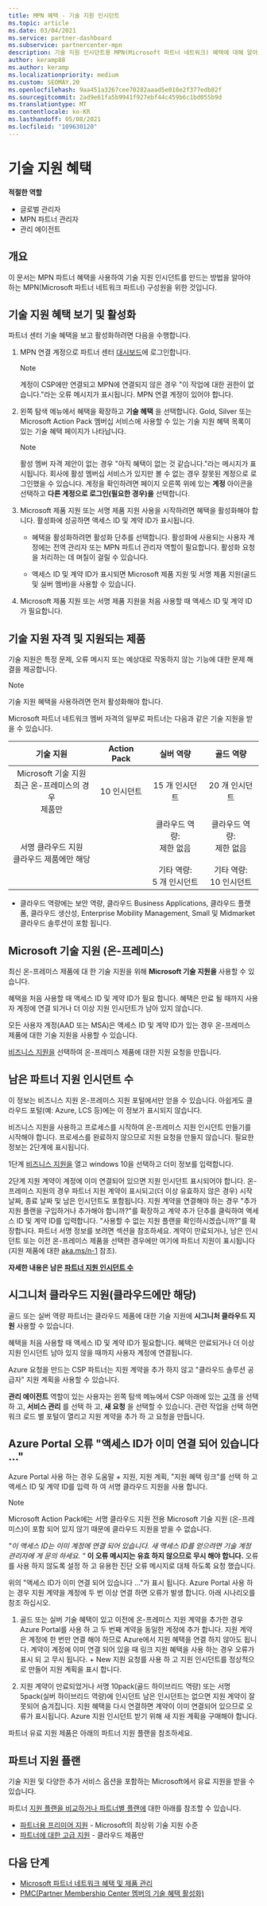```yaml
---
title: MPN 혜택 - 기술 지원 인시던트
ms.topic: article
ms.date: 03/04/2021
ms.service: partner-dashboard
ms.subservice: partnercenter-mpn
description: 기술 지원 인시던트용 MPN(Microsoft 파트너 네트워크) 혜택에 대해 알아보기
author: keramp88
ms.author: keramp
ms.localizationpriority: medium
ms.custom: SEOMAY.20
ms.openlocfilehash: 9aa451a3267cee70282aaad5e018e2f377edb82f
ms.sourcegitcommit: 2ad9e61fa5b9941f927ebf44c459b6c1bd055b9d
ms.translationtype: MT
ms.contentlocale: ko-KR
ms.lasthandoff: 05/08/2021
ms.locfileid: "109630120"
---
```

# <a name="technical-support-benefits"></a>기술 지원 혜택

**적절한 역할**

- 글로벌 관리자
- MPN 파트너 관리자
- 관리 에이전트

## <a name="overview"></a>개요

이 문서는 MPN 파트너 혜택을 사용하여 기술 지원 인시던트를 만드는 방법을 알아야 하는 MPN(Microsoft 파트너 네트워크 파트너) 구성원을 위한 것입니다.

## <a name="view-and-activate-your-technical-support-benefits"></a>기술 지원 혜택 보기 및 활성화 

파트너 센터 기술 혜택을 보고 활성화하려면 다음을 수행합니다.

1. MPN 연결 계정으로 파트너 센터 [대시보드](https://partner.microsoft.com/dashboard)에 로그인합니다. 
    > [!NOTE]
    > 계정이 CSP에만 연결되고 MPN에 연결되지 않은 경우 "이 작업에 대한 권한이 없습니다."라는 오류 메시지가 표시됩니다. MPN 연결 계정이 있어야 합니다.

2. 왼쪽 탐색 메뉴에서 혜택을 확장하고 **기술 혜택** 을 선택합니다. Gold, Silver 또는 Microsoft Action Pack 멤버십 서비스에 사용할 수 있는 기술 지원 혜택 목록이 있는 기술 혜택 페이지가 나타납니다. 

    > [!NOTE]
    >활성 멤버 자격 제안이 없는 경우 "아직 혜택이 없는 것 같습니다."라는 메시지가 표시됩니다. 회사에 활성 멤버십 서비스가 있지만 볼 수 없는 경우 잘못된 계정으로 로그인했을 수 있습니다. 계정을 확인하려면 페이지 오른쪽 위에 있는 **계정** 아이콘을 선택하고 **다른 계정으로 로그인(필요한 경우)을** 선택합니다.

3. Microsoft 제품 지원 또는 서명 제품 지원 사용을 시작하려면 혜택을 활성화해야 합니다. 활성화에 성공하면 액세스 ID 및 계약 ID가 표시됩니다. 

    -   혜택을 활성화하려면 활성화 단추를 선택합니다. 활성화에 사용되는 사용자 계정에는 전역 관리자 또는 MPN 파트너 관리자 역할이 필요합니다. 활성화 요청을 처리하는 데 며칠이 걸릴 수 있습니다. 

    - 액세스 ID 및 계약 ID가 표시되면 Microsoft 제품 지원 및 서명 제품 지원(골드 및 실버 멤버)을 사용할 수 있습니다. 

 4. Microsoft 제품 지원 또는 서명 제품 지원을 처음 사용할 때 액세스 ID 및 계약 ID가 필요합니다.  

## <a name="technical-support-entitlement-and-supported-products"></a>기술 지원 자격 및 지원되는 제품

기술 지원은 특정 문제, 오류 메시지 또는 예상대로 작동하지 않는 기능에 대한 문제 해결을 제공합니다.

> [!NOTE]
> 기술 지원 혜택을 사용하려면 먼저 활성화해야 합니다. 

Microsoft 파트너 네트워크 멤버 자격의 일부로 파트너는 다음과 같은 기술 지원을 받을 수 있습니다.


| 기술 지원 |  Action Pack | 실버 역량 | 골드 역량 |
|:---:|:---:|:---:|:---:|
| Microsoft 기술 지원<br>최근 온-프레미스의 경우 <br>제품만 | 10 인시던트 | 15 개 인시던트  | 20 개 인시던트 |
| 서명 클라우드 지원<br>클라우드 제품에만 해당 |  | 클라우드 역량:<br>제한 없음<br><br>기타 역량:<br>5 개 인시던트  | 클라우드 역량:<br>제한 없음<br>          <br>기타 역량:<br>10 인시던트  |

* 클라우드 역량에는 보안 역량, 클라우드 Business Applications, 클라우드 플랫폼, 클라우드 생산성, Enterprise Mobility Management, Small 및 Midmarket 클라우드 솔루션이 포함 됩니다.

## <a name="microsoft-product-support-on-premises"></a>Microsoft 기술 지원 (온-프레미스)

최신 온-프레미스 제품에 대 한 기술 지원을 위해  **Microsoft 기술 지원을** 사용할 수 있습니다. 

혜택을 처음 사용할 때 액세스 ID 및 계약 ID가 필요 합니다. 혜택은 만료 될 때까지 사용자 계정에 연결 되거나 더 이상 지원 인시던트가 남아 있지 않습니다.

모든 사용자 계정(AAD 또는 MSA)은 액세스 ID 및 계약 ID가 있는 경우 온-프레미스 제품에 대한 기술 지원을 사용할 수 있습니다.

[비즈니스 지원을](https://support.serviceshub.microsoft.com/supportforbusiness/create) 선택하여 온-프레미스 제품에 대한 지원 요청을 만듭니다.

## <a name="how-many-partner-support-incidents-are-remaining"></a>남은 파트너 지원 인시던트 수
이 정보는 비즈니스 지원 온-프레미스 지원 포털에서만 얻을 수 있습니다. 아쉽게도 클라우드 포털(예: Azure, LCS 등)에는 이 정보가 표시되지 않습니다.

비즈니스 지원을 사용하고 프로세스를 시작하여 온-프레미스 지원 인시던트 만들기를 시작해야 합니다. 프로세스를 완료하지 않으므로 지원 요청을 만들지 않습니다. 필요한 정보는 2단계에 표시됩니다.

1단계 [비즈니스 지원을](https://support.serviceshub.microsoft.com/supportforbusiness/create) 열고 windows 10을 선택하고 더미 정보를 입력합니다.

2단계 지원 계약이 계정에 이미 연결되어 있으면 지원 인시던트 표시되어야 합니다. 온-프레미스 지원의 경우 파트너 지원 계약이 표시되고(더 이상 유효하지 않은 경우) 시작 날짜, 종료 날짜 및 남은 인시던트도 포함됩니다. 지원 계약을 연결해야 하는 경우 "추가 지원 플랜을 구입하거나 추가해야 합니까?"를 확장하고 계약 추가 단추를 클릭하여 액세스 ID 및 계약 ID를 입력합니다. "사용할 수 없는 지원 플랜을 확인하시겠습니까?"를 확장합니다. 파트너 서명 정보를 보려면 섹션을 참조하세요. 계약이 만료되거나, 남은 인시던트 또는 이전 온-프레미스 제품을 선택한 경우에만 여기에 파트너 지원이 표시됩니다(지원 제품에 대한 [aka.ms/n-1](https://aka.ms/n-1) 참조).

**자세한 내용은 남은 [파트너 지원 인시던트 수](https://support.microsoft.com/topic/how-many-partner-support-incidents-are-remaining-e8220db5-14f6-93db-4b4a-35766e11b3c3)** 

## <a name="signature-cloud-support-cloud-only"></a>시그니처 클라우드 지원(클라우드에만 해당)

골드 또는 실버 역량 파트너는 클라우드 제품에 대한 기술 지원에 **시그니처 클라우드 지원** 사용할 수 있습니다. 

혜택을 처음 사용할 때 액세스 ID 및 계약 ID가 필요합니다. 혜택은 만료되거나 더 이상 지원 인시던트 남아 있지 않을 때까지 사용자 계정에 연결됩니다.

Azure 요청을 만드는 CSP 파트너는 지원 계약을 추가 하지 않고 "클라우드 솔루션 공급자" 지원 계획을 사용할 수 있습니다.

**관리 에이전트** 역할이 있는 사용자는 왼쪽 탐색 메뉴에서 CSP 아래에 있는 [고객](https://partner.microsoft.com/commerce/customers/list) 을 선택 하 고, **서비스 관리** 를 선택 하 고, **새 요청** 을 선택할 수 있습니다.  관련 작업을 선택 하면 워크 로드 별 포털이 열리고 지원 계약을 추가 하 고 요청을 만듭니다.

## <a name="azure-portal-error-access-id-is-already-associated-"></a>Azure Portal 오류 "액세스 ID가 이미 연결 되어 있습니다 ..."
Azure Portal 사용 하는 경우 도움말 + 지원, 지원 계획, "지원 혜택 링크"를 선택 하 고 액세스 ID 및 계약 ID를 입력 하 여 서명 클라우드 지원을 사용 합니다.

> [!NOTE]
> Microsoft Action Pack에는 서명 클라우드 지원 전용 Microsoft 기술 지원 (온-프레미스)이 포함 되어 있지 않기 때문에 클라우드 지원을 받을 수 없습니다.

*"이 액세스 ID는 이미 계정에 연결 되어 있습니다. 새 액세스 ID를 얻으려면 기술 계정 관리자에 게 문의 하세요. "* **이 오류 메시지는 유효 하지 않으므로 무시 해야 합니다.** 오류를 사용 하지 않도록 설정 하 고 유용한 진단 오류 메시지로 대체 하도록 요청 했습니다. 

위의 "액세스 ID가 이미 연결 되어 있습니다 ..."가 표시 됩니다. Azure Portal 사용 하는 경우 지원 계약을 계정에 두 번 이상 연결 하면 오류가 발생 합니다. 아래 시나리오를 참조 하십시오.

1. 골드 또는 실버 기술 혜택이 있고 이전에 온-프레미스 지원 계약을 추가한 경우 Azure Portal를 사용 하 고 두 번째 계약을 동일한 계정에 추가 합니다. 지원 계약은 계정에 한 번만 연결 해야 하므로 Azure에서 지원 혜택을 연결 하지 않아도 됩니다. 계약이 계정에 이미 연결 되어 있을 때 링크 지원 혜택을 사용 하는 경우 오류가 표시 되 고 무시 됩니다. + New 지원 요청를 사용 하 고 지원 인시던트를 정상적으로 만들어 지원 계획을 표시 합니다.

2. 지원 계약이 만료되었거나 서명 10pack(골드 하이브리드 역량) 또는 서명 5pack(실버 하이브리드 역량)에 인시던트 남은 인시던트는 없으면 지원 계약이 잘못되어 숨겨집니다. 지원 혜택을 다시 연결하면 계약이 이미 연결되어 있으므로 오류가 표시됩니다. Azure 지원 인시던트 받기 위해 새 지원 계획을 구매해야 합니다. 

파트너 유료 지원 제품은 아래의 파트너 지원 플랜을 참조하세요.

## <a name="partner-support-plans"></a>파트너 지원 플랜

기술 지원 및 다양한 추가 서비스 옵션을 포함하는 Microsoft에서 유료 지원을 받을 수 있습니다. 

파트너 [지원 플랜을 비교하거나 파트너별 플랜에](https://partner.microsoft.com/support/partnersupport) 대한 아래를 참조할 수 있습니다.

- [파트너용 프리미어 지원](https://partner.microsoft.com/support/microsoft-services-premier-support) - Microsoft의 최상위 기술 지원 수준
- [파트너에 대한 고급 지원](https://partner.microsoft.com/support/advanced-cloud-support) - 클라우드 제품만


## <a name="next-steps"></a>다음 단계

- [Microsoft 파트너 네트워크 혜택 및 제품 관리](manage-your-partner-network-benefits.md)
- [PMC(Partner Membership Center 멤버의 기술 혜택 활성화)](partner-membership-center-tech-benefits-activate.md)
